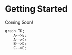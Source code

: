 # Getting Started

Coming Soon!

```mermaid
graph TD;
    A-->B;
    A-->C;
    B-->D;
    C-->D;
```